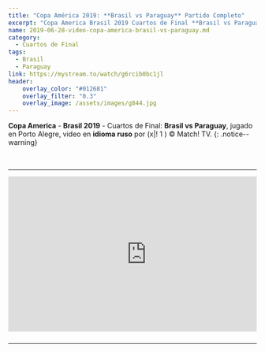 ```yaml
---
title: "Copa América 2019: **Brasil vs Paraguay** Partido Completo"
excerpt: "Copa America Brasil 2019 Cuartos de Final **Brasil vs Paraguay** Partido Completo"
name: 2019-06-28-video-copa-america-brasil-vs-paraguay.md
category:
  - Cuartos de Final
tags:
  - Brasil
  - Paraguay
link: https://mystream.to/watch/g6rcib0bc1jl
header:
    overlay_color: "#012681"
    overlay_filter: "0.3"
    overlay_image: /assets/images/g844.jpg
---
```


**Copa America** - **Brasil 2019** - Cuartos de Final: **Brasil vs Paraguay**, jugado en Porto Alegre, video en **idioma ruso** por (x|!   1 ) &copy; Match! TV.
{: .notice--warning}

<style>
	td {
	padding: 0;
	border-bottom: 0;
}
</style>

<br>
<div id="media">
	<center>
		<table>
			<tbody>
  				<tr>
					<td height="13" width="21" background="{{ site.url }}/{{ site.baseurl }}/assets/images/12421152032.png"></td>
					<td height="13" background="{{ site.url }}/{{ site.baseurl }}/assets/images/55452124552.png"></td>
					<td height="13" width="21" background="{{ site.url }}/{{ site.baseurl }}/assets/images/45454787.png"></td>
  				</tr>
				<tr>
					<td width="21" background="{{ site.url }}/{{ site.baseurl }}/assets/images/21210212120.png"></td>
					<td>
						<iframe src="https://embed.mystream.to/g6rcib0bc1jl" scrolling="no" frameborder="0" width="560" height="315" allowfullscreen="true" webkitallowfullscreen="true" mozallowfullscreen="true"></iframe>
					</td>
    					<td width="21" background="{{ site.url }}/{{ site.baseurl }}/assets/images/203233451.png"></td>
  				</tr>
				<tr>
    					<td height="17" width="21" background="{{ site.url }}/{{ site.baseurl }}/assets/images/23121542.png"></td>
    					<td height="17" background="{{ site.url }}/{{ site.baseurl }}/assets/images/12345456.png"></td>
    					<td height="25" width="21" background="{{ site.url }}/{{ site.baseurl }}/assets/images/2656564.png"></td>
  				</tr>
			</tbody>
		</table>
	</center>
</div>
